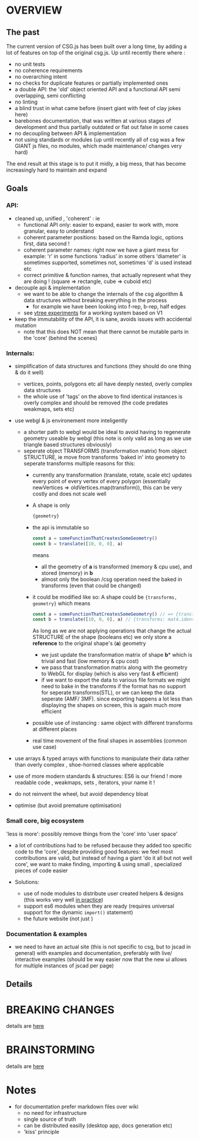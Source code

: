 

# OVERVIEW

## The past

The current version of CSG.js has been built over  a long time, by adding a lot of features on top of the original csg.js.
Up until recently there where :
  - no unit tests
  - no coherence requirements
  - no overarching intent
  - no checks for duplicate features or partially implemented ones
  - a double API: the 'old' object oriented API and a functional API semi overlapping, semi conflicting
  - no linting
  - a blind trust in what came before (insert giant with feet of clay jokes here)
  - barebones documentation, that was written at various stages of development and thus partially outdated or flat out 
  false in some cases
  - no decoupling between API & implementation
  - not using standards or modules (up until recently all of csg was a few GIANT js files, no modules, which made maintenance/ changes very hard)

The end result at this stage is to put it midly, a big mess, that has become increasingly hard to maintain and expand

## Goals

### API: 
  - cleaned up, unified , 'coherent' : ie 
    - functional API only: easier to expand, easier to work with, more granular, easy to understand
    - coherent parameter positions: based on the Ramda logic, options first, data second ! 
    - coherent parameter names: right now we have a giant mess for example: 
      'r' in some functions
      'radius' in some others
      'diameter' is sometimes supported, sometimes not, sometimes 'd' is used instead etc
    - correct primitive & function names, that actually represent what they are doing ! (square => rectangle, cube => cuboid etc)
  - decouple api & implementation
    - we want to be able to change the internals of the csg algorithm & data structures without breaking everything
    in the process
      - for example we have been looking into f-rep, b-rep, half edges
    - see [vtree experiments](https://github.com/kaosat-dev/jscad-tree-experiments) for a working system based on V1
  - keep the immutability of the API, it is sane, avoids issues with accidental mutation
    - note that this does NOT mean that there cannot be mutable parts in the 'core' (behind the scenes)
  
### Internals: 
  - simplification of data structures and functions (they should do one thing & do it well)
    - vertices, points, polygons etc all have deeply nested, overly complex data structures
    - the whole use of 'tags' on the above to find identical instances is overly complex and should be removed (the code predates weakmaps, sets etc)
  
  - use webgl & js environement more inteligently
    - a shorter path to webgl would be ideal to avoid having to regenerate geometry useable by webgl (this note is only valid as long as we use triangle based structures obviously)
    - seperate object TRANSFORMS (transformation matrix) from object STRUCTURE, ie move from transforms 'baked in'
    into geometry to seperate transforms
      multiple reasons for this:
        * currently any transformation (translate, rotate, scale etc) updates every point of every vertex of every polygon (essentially newVertices => oldVertices.map(transform)), this can be very costly and does not scale well
        * A shape is only 
          ```javascript
          {geometry}
          ```
        * the api is immutable so 
          ```javascript
          const a = someFunctionThatCreatesSomeGeometry()
          const b = translate([10, 0, 0], a)
          ```
          means
          - all the geometry of **a** is transformed (memory & cpu use), and stored (memory) in **b**
          - almost only the boolean /csg operation need the baked in transforms (even that could be changed)

        * it could be modified like so:
          A shape could be ```{transforms, geometry}```
          which means
          ```javascript
          const a = someFunctionThatCreatesSomeGeometry() // => {transforms: mat4.identity(), geometry}
          const b = translate([10, 0, 0], a) // {transforms: mat4.identity() * mat4.translation([10, 0,0]), geometry }
          ```
          As long as we are not applying operations that change the actual STRUCTURE of the shape (booleans etc) 
          we only store a **reference** to the original shape's (**a**) geometry
          * we just update the transformation matrix of shape **b*** which is trivial and fast (low memory & cpu cost)
          * we pass that transformation matrix along with the geometry to WebGL for display (which is also very fast & efficient)
          * if we want to export the data to various file formats we might need to bake in the transforms if the format has no support for seperate transforms(STL), or we can keep the data seperate (AMF/ 3MF).
          since exporting happens a lot less than displaying the shapes on screen, this is again much more efficient

        * possible use of instancing : same object with different transforms at different places
        * real time movement of the final shapes in assemblies (common use case)
        
  
  - use arrays & typed arrays with functions to manipulate their data rather than overly complex , shoe-horned classes where applicable
  - use of more modern standards & structures: ES6 is our friend ! more readable code , weakmaps, sets , iterators, your name it !

  - do not reinvent the wheel, but avoid dependency bloat
  - optimise (but avoid premature optimisation)

### Small core, big ecosystem 

'less is more': possibly remove things from the 'core' into 'user space' 
  - a lot of contributions had to be refused because they added too specific code to the 'core', despite providing good
  features: we feel most contributions are valid, but instead of having a giant 'do it all but not well core', we want to make finding, importing & using small , specialized pieces of code easier

  - Solutions:
    - use of node modules to distribute user created helpers & designs (this works very well [in practice](https://github.com/PiRo-bots/kiwikee/tree/master/cad/kiwikee))
    - support es6 modules when they are ready (requires universal support for the dynamic `import()` statement)
    - the future website (not just )

### Documentation & examples

- we need to have an actual site (this is not specific to csg, but to jscad in general) with examples and documentation, preferably with live/ interactive examples (should be way easier now that the new ui allows for multiple instances of jscad per page)

## Details

# BREAKING CHANGES

details are [here](V2-BREAKING-CHANGES.md)

# BRAINSTORMING

details are [here](V2-BRAINSTORM.md)

# Notes

- for documentation prefer markdown files over wiki
  - no need for infrastructure
  - single source of truth
  - can be distributed easilly (desktop app, docs generation etc)
  - 'kiss' principle

